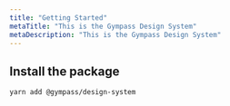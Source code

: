 ```yaml
---
title: "Getting Started"
metaTitle: "This is the Gympass Design System"
metaDescription: "This is the Gympass Design System"
---
```


## Install the package
```shell
yarn add @gympass/design-system
```
